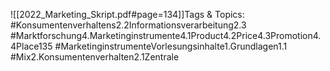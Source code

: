 
![[2022_Marketing_Skript.pdf#page=134]]Tags & Topics:
   #Konsumentenverhaltens2.2Informationsverarbeitung2.3
   #Marktforschung4.Marketinginstrumente4.1Product4.2Price4.3Promotion4.4Place135
   #MarketinginstrumenteVorlesungsinhalte1.Grundlagen1.1
   #Mix2.Konsumentenverhalten2.1Zentrale